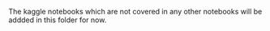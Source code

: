The kaggle notebooks which are not covered in any other notebooks will be addded in this folder for now.
